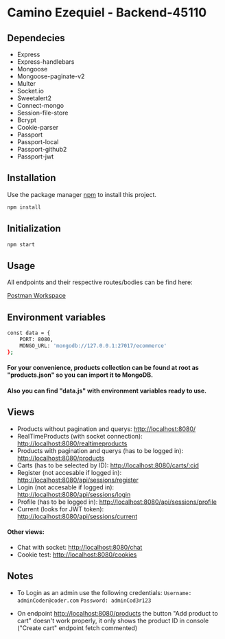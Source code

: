 # Camino Ezequiel - Backend-45110

## Dependecies
- Express
- Express-handlebars
- Mongoose
- Mongoose-paginate-v2
- Multer
- Socket.io
- Sweetalert2
- Connect-mongo
- Session-file-store
- Bcrypt
- Cookie-parser
- Passport
- Passport-local
- Passport-github2
- Passport-jwt

## Installation

Use the package manager [npm](https://www.npmjs.com/) to install this project.

```bash
npm install
```

## Initialization

```bash
npm start
```

## Usage

All endpoints and their respective routes/bodies can be find here:

[Postman Workspace](https://www.postman.com/ezequielcamino/workspace/camino-ezequiel-backend-45110)

## Environment variables

```bash
const data = {
    PORT: 8080,
    MONGO_URL: 'mongodb://127.0.0.1:27017/ecommerce'
};
```
#### For your convenience, products collection can be found at root as "products.json" so you can import it to MongoDB.
#### Also you can find "data.js" with environment variables ready to use.

## Views

- Products without pagination and querys: [http://localhost:8080/](http://localhost:8080/)
- RealTimeProducts (with socket connection): [http://localhost:8080/realtimeproducts](http://localhost:8080/realtimeproducts)
- Products with pagination and querys (has to be logged in): [http://localhost:8080/products](http://localhost:8080/products)
- Carts (has to be selected by ID): [http://localhost:8080/carts/:cid](http://localhost:8080/carts/:cid)
- Register (not accesable if logged in): [http://localhost:8080/api/sessions/register](http://localhost:8080/api/sessions/register)
- Login (not accesable if logged in): [http://localhost:8080/api/sessions/login](http://localhost:8080/api/sessions/login)
- Profile (has to be logged in): [http://localhost:8080/api/sessions/profile](http://localhost:8080/api/sessions/profile)
- Current (looks for JWT token): [http://localhost:8080/api/sessions/current](http://localhost:8080/api/sessions/current)

#### Other views:
- Chat with socket: [http://localhost:8080/chat](http://localhost:8080/chat)
- Cookie test: [http://localhost:8080/cookies](http://localhost:8080/cookies)

## Notes

- To Login as an admin use the following credentials:
`Username: adminCoder@coder.com`
`Password: adminCod3r123` 

- On endpoint [http://localhost:8080/products](http://localhost:8080/products) the button "Add product to cart" doesn't work properly, it only shows the product ID in console ("Create cart" endpoint fetch commented)
